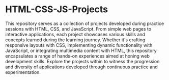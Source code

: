 # HTML-CSS-JS-Projects


This repository serves as a collection of projects developed during practice sessions with HTML, CSS, and JavaScript. From simple web pages to interactive applications, each project showcases various skills and concepts learned during the learning journey. Whether it's crafting responsive layouts with CSS, implementing dynamic functionality with JavaScript, or integrating multimedia content with HTML, this repository encapsulates a range of hands-on experiences aimed at honing web development skills. Explore the projects within to witness the progression and diversity of applications developed through continuous practice and experimentation.

